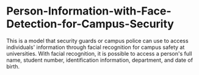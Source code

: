 # Person-Information-with-Face-Detection-for-Campus-Security
This is a model that security guards or campus police can use to access individuals' information through facial recognition for campus safety at universities. With facial recognition, it is possible to access a person's full name, student number, identification information, department, and date of birth.
